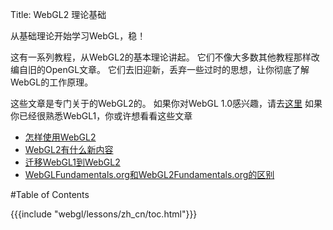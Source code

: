 Title: WebGL2 理论基础

从基础理论开始学习WebGL，稳！

这有一系列教程，从WebGL2的基本理论讲起。
它们不像大多数其他教程那样改编自旧的OpenGL文章。
它们去旧迎新，丢弃一些过时的思想，让你彻底了解WebGL的工作原理。

这些文章是专门关于的WebGL2的。
如果你对WebGL 1.0感兴趣，请去[这里](https://webglfundamentals.org)
如果你已经很熟悉WebGL1，你或许想看看这些文章

<ul>
<li><a href="/webgl/lessons/zh_cn/webgl-getting-webgl2.html">怎样使用WebGL2</a></li>
<li><a href="/webgl/lessons/zh_cn/webgl2-whats-new.html">WebGL2有什么新内容</a></li>
<li><a href="/webgl/lessons/zh_cn/webgl1-to-webgl2.html">迁移WebGL1到WebGL2</a></li>
<li><a href="/webgl/lessons/zh_cn/webgl1-to-webgl2-fundamentals.html">WebGLFundamentals.org和WebGL2Fundamentals.org的区别</a></li>
</ul>

#Table of Contents

{{{include "webgl/lessons/zh_cn/toc.html"}}}


<!--

{{{table_of_contents}}}

-->



